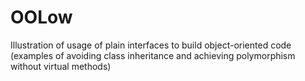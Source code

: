 # OOLow
Illustration of usage of plain interfaces to build object-oriented code (examples of avoiding class inheritance and achieving polymorphism without virtual methods)
